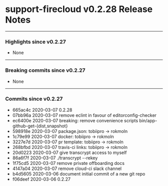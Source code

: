 # support-firecloud v0.2.28 Release Notes

---

### Highlights since v0.2.27

* None

---

### Breaking commits since v0.2.27

* None

---

### Commits since v0.2.27

* 665ac4c 2020-03-07 0.2.28
* 07bb96a 2020-03-07 remove eclint in favour of editorconfig-checker
* ec6400e 2020-03-07 breaking: remove convenience scripts bin/app-github-get-{dist,snapshot}
* 598918e 2020-03-07 package.json: tobiipro -> rokmoln
* 1c79e99 2020-03-07 docker: tobiipro -> rokmoln
* 3227e7d 2020-03-07 pr template: tobiipro -> rokmoln
* 268bfbd 2020-03-07 travis-ci links: tobiipro -> rokmoln
* 20d0223 2020-03-07 give transcrypt access to myself
* 86a6f7f 2020-03-07 ./transcrypt --rekey
* 1f75cd5 2020-03-07 remove private offboarding docs
* 4147a04 2020-03-07 remove cloud-ci slack channel
* b4d5605 2020-03-06 document initial commit of a new git repo
* f06deef 2020-03-06 0.2.27
